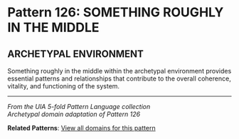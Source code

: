 # Pattern 126: SOMETHING ROUGHLY IN THE MIDDLE

## ARCHETYPAL ENVIRONMENT

Something roughly in the middle within the archetypal environment provides essential patterns and relationships that contribute to the overall coherence, vitality, and functioning of the system.

---

*From the UIA 5-fold Pattern Language collection*  
*Archetypal domain adaptation of Pattern 126*

**Related Patterns**: [View all domains for this pattern](../../UIA/md/T126%20SOMETHING%20ROUGHLY%20IN%20THE%20MIDDLE.md)
